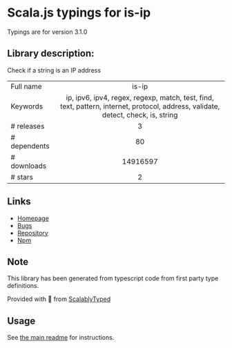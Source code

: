 
# Scala.js typings for is-ip

Typings are for version 3.1.0

## Library description:
Check if a string is an IP address

|                    |                 |
| ------------------ | :-------------: |
| Full name          | is-ip |
| Keywords           | ip, ipv6, ipv4, regex, regexp, match, test, find, text, pattern, internet, protocol, address, validate, detect, check, is, string |
| # releases         | 3 |
| # dependents       | 80 |
| # downloads        | 14916597 |
| # stars            | 2 |

## Links
- [Homepage](https://github.com/sindresorhus/is-ip#readme)
- [Bugs](https://github.com/sindresorhus/is-ip/issues)
- [Repository](https://github.com/sindresorhus/is-ip)
- [Npm](https://www.npmjs.com/package/is-ip)
    


## Note
This library has been generated from typescript code from first party type definitions.

Provided with :purple_heart: from [ScalablyTyped](https://github.com/oyvindberg/ScalablyTyped)

## Usage
See [the main readme](../../readme.md) for instructions.


